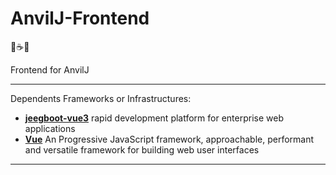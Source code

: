 # AnvilJ-Frontend
️🔨☕️🚀
      
 Frontend for AnvilJ

***
  Dependents Frameworks or Infrastructures:

 - **[jeegboot-vue3](link:https://github.com/jeecgboot/jeecgboot-vue3)** rapid development platform for enterprise web applications
 - **[Vue](link:https://vuejs.org)** An Progressive JavaScript framework, approachable, performant and versatile framework for building web user interfaces

***
 